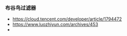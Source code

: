 ### 布谷鸟过滤器
* https://cloud.tencent.com/developer/article/1794472
* https://www.luozhiyun.com/archives/453
* 
